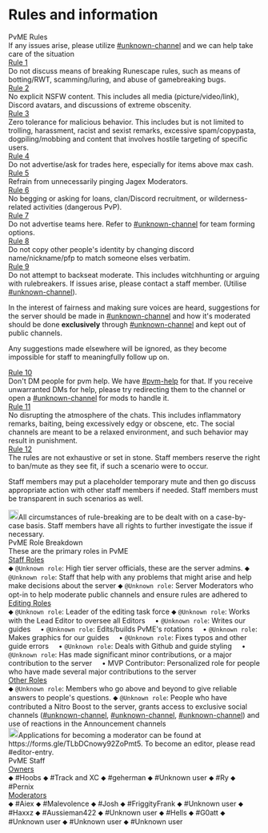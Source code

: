 # Rules and information



<div class="flex-vertical whitney theme-dark">
<div class="chat flex-vertical flex-spacer">
<div class="content flex-spacer flex-horizontal">
<div class="flex-spacer flex-vertical messages-wrapper">
<div class="scroller-wrap">
<div class="scroller messages">
<div class="message-group hide-overflow">
<div class="comment">
<div class="message first">
<div class="accessory">

<div class="embed-wrapper">
<div class="embed-color-pill" style="background-color: rgb(231, 27, 0);"></div>
<div class="embed embed-rich">
<div class="embed-content">
<div class="embed-content-inner">

<div class="embed-title" >PvME Rules
</div>
<div class="embed-description markup" >If any issues arise, please utilize <a href="" class="inactiveLink">#unknown-channel</a> and we can help take care of the situation
</div>
<div class="embed-fields"><div class="embed-field" ><div class="embed-field-name" ><u>Rule 1</u>
</div><div class="embed-field-value markup" >Do not discuss means of breaking Runescape rules, such as means of botting/RWT, scamming/luring, and abuse of gamebreaking bugs.
</div></div><div class="embed-field" ><div class="embed-field-name" ><u>Rule 2</u>
</div><div class="embed-field-value markup" >No explicit NSFW content. This includes all media (picture/video/link), Discord avatars, and discussions of extreme obscenity.
</div></div><div class="embed-field" ><div class="embed-field-name" ><u>Rule 3</u>
</div><div class="embed-field-value markup" >Zero tolerance for malicious behavior. This includes but is not limited to trolling, harassment, racist and sexist remarks, excessive spam/copypasta, dogpiling/mobbing and content that involves hostile targeting of specific users.
</div></div><div class="embed-field" ><div class="embed-field-name" ><u>Rule 4</u>
</div><div class="embed-field-value markup" >Do not advertise/ask for trades here, especially for items above max cash.
</div></div><div class="embed-field" ><div class="embed-field-name" ><u>Rule 5</u>
</div><div class="embed-field-value markup" >Refrain from unnecessarily pinging Jagex Moderators.
</div></div><div class="embed-field" ><div class="embed-field-name" ><u>Rule 6</u>
</div><div class="embed-field-value markup" >No begging or asking for loans, clan/Discord recruitment, or wilderness-related activities (dangerous PvP).
</div></div><div class="embed-field" ><div class="embed-field-name" ><u>Rule 7</u>
</div><div class="embed-field-value markup" >Do not advertise teams here. Refer to <a href="" class="inactiveLink">#unknown-channel</a> for team forming options.
</div></div><div class="embed-field" ><div class="embed-field-name" ><u>Rule 8</u>
</div><div class="embed-field-value markup" >Do not copy other people's identity by changing discord name/nickname/pfp to match someone elses verbatim.
</div></div><div class="embed-field" ><div class="embed-field-name" ><u>Rule 9</u>
</div><div class="embed-field-value markup" >Do not attempt to backseat moderate. This includes witchhunting or arguing with rulebreakers. If issues arise, please contact a staff member. (Utilise <a href="" class="inactiveLink">#unknown-channel</a>).

In the interest of fairness and making sure voices are heard, suggestions for the server should be made in <a href="" class="inactiveLink">#unknown-channel</a> and how it's moderated should be done <b>exclusively</b> through <a href="" class="inactiveLink">#unknown-channel</a> and kept out of public channels. 

Any suggestions made elsewhere will be ignored, as they become impossible for staff to meaningfully follow up on.
</div></div><div class="embed-field" ><div class="embed-field-name" ><u>Rule 10</u>
</div><div class="embed-field-value markup" >Don't DM people for pvm help. We have <a href="" class="inactiveLink">#pvm-help</a> for that. If you receive unwarranted DMs for help, please try redirecting them to the channel or open a <a href="" class="inactiveLink">#unknown-channel</a> for mods to handle it.
</div></div><div class="embed-field" ><div class="embed-field-name" ><u>Rule 11</u>
</div><div class="embed-field-value markup" >No disrupting the atmosphere of the chats. This includes inflammatory remarks, baiting, being excessively edgy or obscene, etc. The social channels are meant to be a relaxed environment, and such behavior may result in punishment.
</div></div><div class="embed-field" ><div class="embed-field-name" ><u>Rule 12</u>
</div><div class="embed-field-value markup" >The rules are not exhaustive or set in stone. Staff members reserve the right to ban/mute as they see fit, if such a scenario were to occur.

Staff members may put a placeholder temporary mute and then go discuss appropriate action with other staff members if needed. Staff members must be transparent in such scenarios as well.
</div></div></div>
</div>

</div>

<div class="embed-footer"><img src="None" class="embed-footer-icon" role="presentation" width="20" height="20"><span class="embed-footer">All circumstances of rule-breaking are to be dealt with on a case-by-case basis. Staff members have all rights to further investigate the issue if necessary.
</span></div>
</div></div></div></div></div></div></div></div></div></div></div></div>   







<div class="flex-vertical whitney theme-dark">
<div class="chat flex-vertical flex-spacer">
<div class="content flex-spacer flex-horizontal">
<div class="flex-spacer flex-vertical messages-wrapper">
<div class="scroller-wrap">
<div class="scroller messages">
<div class="message-group hide-overflow">
<div class="comment">
<div class="message first">
<div class="accessory">

<div class="embed-wrapper">
<div class="embed-color-pill" style="background-color: rgb(231, 27, 0);"></div>
<div class="embed embed-rich">
<div class="embed-content">
<div class="embed-content-inner">

<div class="embed-title" >PvME Role Breakdown
</div>
<div class="embed-description markup" >These are the primary roles in PvME
</div>
<div class="embed-fields"><div class="embed-field" ><div class="embed-field-name" ><u>Staff Roles</u>
</div><div class="embed-field-value markup" >⬥ <code style="None">@Unknown role</code>: High tier server officials, these are the server admins.
⬥ <code style="None">@Unknown role</code>: Staff that help with any problems that might arise and help make decisions about the server
⬥ <code style="None">@Unknown role</code>: Server Moderators who opt-in to help moderate public channels and ensure rules are adhered to
</div></div><div class="embed-field" ><div class="embed-field-name" ><u>Editing Roles</u>
</div><div class="embed-field-value markup" >⬥ <code style="None">@Unknown role</code>: Leader of the editing task force
⬥ <code style="None">@Unknown role</code>: Works with the Lead Editor to oversee all Editors
    • <code style="None">@Unknown role</code>: Writes our guides
    • <code style="None">@Unknown role</code>: Edits/builds PvME's rotations
    • <code style="None">@Unknown role</code>: Makes graphics for our guides
    • <code style="None">@Unknown role</code>: Fixes typos and other guide errors
    • <code style="None">@Unknown role</code>: Deals with Github and guide styling
    • <code style="None">@Unknown role</code>: Has made significant minor contributions, or a major contribution to the server
    • MVP Contributor: Personalized role for people who have made several major contributions to the server
</div></div><div class="embed-field" ><div class="embed-field-name" ><u>Other Roles</u>
</div><div class="embed-field-value markup" >⬥ <code style="None">@Unknown role</code>: Members who go above and beyond to give reliable answers to people's questions.
⬥ <code style="None">@Unknown role</code>: People who have contributed a Nitro Boost to the server, grants access to exclusive social channels (<a href="" class="inactiveLink">#unknown-channel</a>, <a href="" class="inactiveLink">#unknown-channel</a>, <a href="" class="inactiveLink">#unknown-channel</a>) and use of reactions in the Announcement channels
</div></div></div>
</div>

</div>

<div class="embed-footer"><img src="None" class="embed-footer-icon" role="presentation" width="20" height="20"><span class="embed-footer">Applications for becoming a moderator can be found at https://forms.gle/TLbDCnowy92ZoPmt5. To become an editor, please read #editor-entry.
</span></div>
</div></div></div></div></div></div></div></div></div></div></div></div>   







<div class="flex-vertical whitney theme-dark">
<div class="chat flex-vertical flex-spacer">
<div class="content flex-spacer flex-horizontal">
<div class="flex-spacer flex-vertical messages-wrapper">
<div class="scroller-wrap">
<div class="scroller messages">
<div class="message-group hide-overflow">
<div class="comment">
<div class="message first">
<div class="accessory">

<div class="embed-wrapper">
<div class="embed-color-pill" style="background-color: rgb(231, 27, 0);"></div>
<div class="embed embed-rich">
<div class="embed-content">
<div class="embed-content-inner">

<div class="embed-title" >PvME Staff
</div>

<div class="embed-fields"><div class="embed-field" ><div class="embed-field-name" ><u>Owners</u>
</div><div class="embed-field-value markup" >⬥ #Hoobs
⬥ #Track and XC
⬥ #geherman
⬥ #Unknown user
⬥ #Ry
⬥ #Pernix
</div></div><div class="embed-field" ><div class="embed-field-name" ><u>Moderators</u>
</div><div class="embed-field-value markup" >⬥ #Aiex
⬥ #Malevolence
⬥ #Josh
⬥ #FriggityFrank
⬥ #Unknown user
⬥ #Haxxz
⬥ #Aussieman422
⬥ #Unknown user
⬥ #Hells
⬥ #G0att
⬥ #Unknown user
⬥ #Unknown user
⬥ #Unknown user
</div></div></div>
</div>

</div>


</div></div></div></div></div></div></div></div></div></div></div></div>   

